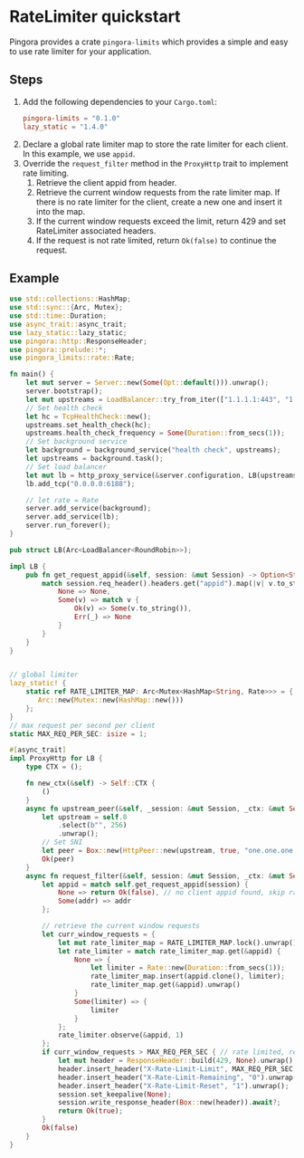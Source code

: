 # **RateLimiter quickstart**
Pingora provides a crate `pingora-limits` which provides a simple and easy to use rate limiter for your application.

## Steps
1. Add the following dependencies to your `Cargo.toml`:
   ```toml
   pingora-limits = "0.1.0"
   lazy_static = "1.4.0"
   ```
2. Declare a global rate limiter map to store the rate limiter for each client. In this example, we use `appid`.
3. Override the `request_filter` method in the `ProxyHttp` trait to implement rate limiting.
   1. Retrieve the client appid from header.
   2. Retrieve the current window requests from the rate limiter map. If there is no rate limiter for the client, create a new one and insert it into the map.
   3. If the current window requests exceed the limit, return 429 and set RateLimiter associated headers.
   4. If the request is not rate limited, return `Ok(false)` to continue the request.

## Example
```rust
use std::collections::HashMap;
use std::sync::{Arc, Mutex};
use std::time::Duration;
use async_trait::async_trait;
use lazy_static::lazy_static;
use pingora::http::ResponseHeader;
use pingora::prelude::*;
use pingora_limits::rate::Rate;

fn main() {
    let mut server = Server::new(Some(Opt::default())).unwrap();
    server.bootstrap();
    let mut upstreams = LoadBalancer::try_from_iter(["1.1.1.1:443", "1.0.0.1:443"]).unwrap();
    // Set health check
    let hc = TcpHealthCheck::new();
    upstreams.set_health_check(hc);
    upstreams.health_check_frequency = Some(Duration::from_secs(1));
    // Set background service
    let background = background_service("health check", upstreams);
    let upstreams = background.task();
    // Set load balancer
    let mut lb = http_proxy_service(&server.configuration, LB(upstreams));
    lb.add_tcp("0.0.0.0:6188");

    // let rate = Rate
    server.add_service(background);
    server.add_service(lb);
    server.run_forever();
}

pub struct LB(Arc<LoadBalancer<RoundRobin>>);

impl LB {
    pub fn get_request_appid(&self, session: &mut Session) -> Option<String> {
        match session.req_header().headers.get("appid").map(|v| v.to_str()) {
            None => None,
            Some(v) => match v {
                Ok(v) => Some(v.to_string()),
                Err(_) => None
            }
        }
    }
}


// global limiter
lazy_static! {
    static ref RATE_LIMITER_MAP: Arc<Mutex<HashMap<String, Rate>>> = {
       Arc::new(Mutex::new(HashMap::new()))
    };
}
// max request per second per client
static MAX_REQ_PER_SEC: isize = 1;

#[async_trait]
impl ProxyHttp for LB {
    type CTX = ();

    fn new_ctx(&self) -> Self::CTX {
        ()
    }
    async fn upstream_peer(&self, _session: &mut Session, _ctx: &mut Self::CTX) -> Result<Box<HttpPeer>> {
        let upstream = self.0
            .select(b"", 256)
            .unwrap();
        // Set SNI
        let peer = Box::new(HttpPeer::new(upstream, true, "one.one.one.one".to_string()));
        Ok(peer)
    }
    async fn request_filter(&self, session: &mut Session, _ctx: &mut Self::CTX) -> Result<bool> where Self::CTX: Send + Sync {
        let appid = match self.get_request_appid(session) {
            None => return Ok(false), // no client appid found, skip rate limiting
            Some(addr) => addr
        };

        // retrieve the current window requests
        let curr_window_requests = {
            let mut rate_limiter_map = RATE_LIMITER_MAP.lock().unwrap();
            let rate_limiter = match rate_limiter_map.get(&appid) {
                None => {
                    let limiter = Rate::new(Duration::from_secs(1));
                    rate_limiter_map.insert(appid.clone(), limiter);
                    rate_limiter_map.get(&appid).unwrap()
                }
                Some(limiter) => {
                    limiter
                }
            };
            rate_limiter.observe(&appid, 1)
        };
        if curr_window_requests > MAX_REQ_PER_SEC { // rate limited, return 429
            let mut header = ResponseHeader::build(429, None).unwrap();
            header.insert_header("X-Rate-Limit-Limit", MAX_REQ_PER_SEC.to_string()).unwrap();
            header.insert_header("X-Rate-Limit-Remaining", "0").unwrap();
            header.insert_header("X-Rate-Limit-Reset", "1").unwrap();
            session.set_keepalive(None);
            session.write_response_header(Box::new(header)).await?;
            return Ok(true);
        }
        Ok(false)
    }
}
```